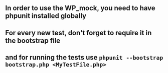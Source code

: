 ## In order to use the WP_mock, you need to have phpunit installed globally
## For every new test, don't forget to require it in the bootstrap file
## and for running the tests use `phpunit --bootstrap bootstrap.php <MyTestFile.php>`